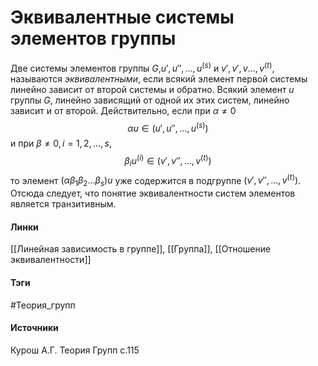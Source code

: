# Эквивалентные системы элементов группы
Две системы элементов группы $G$,$u',u'',\dots,u^{(s)}$ и $v',v',v\dots,v^{(t)}$, называются *эквивалентными*, если всякий элемент первой системы линейно зависит от второй системы и обратно. Всякий элемент $u$ группы $G$, линейно зависящий от одной их этих систем, линейно зависит и от второй. Действительно, если при $\alpha\ne0$
$$
\alpha u\in (u',u'',\dots,u^{(s)})
$$
и при $\beta\ne0,i=1,2,\dots,s,$
$$
\beta_{i}u^{(i)}\in(v',v'',\dots,v^{(t)})
$$
то элемент $(\alpha\beta_{1}\beta_{2}\dots\beta_{s})u$ уже содержится в подгруппе $(v',v'',\dots,v^{(t)})$.
Отсюда следует, что понятие эквивалентности систем элементов является транзитивным.
#### Линки
 [[Линейная зависимость в группе]],
 [[Группа]],
 [[Отношение эквивалентности]]
#### Тэги
 #Теория_групп 
#### Источники
 Курош А.Г. Теория Групп с.115